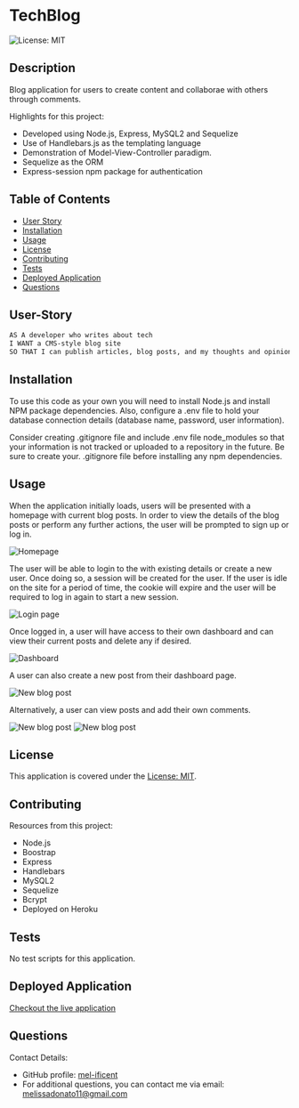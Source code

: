# TechBlog
![License: MIT](https://img.shields.io/badge/License-MIT-yellow.svg)

## Description
Blog application for users to create content and collaborae with others through comments.

Highlights for this project:
- Developed using Node.js, Express, MySQL2 and Sequelize
- Use of Handlebars.js as the templating language
- Demonstration of Model-View-Controller paradigm. 
- Sequelize as the ORM
- Express-session npm package for authentication

## Table of Contents
- [User Story](#user-story)
- [Installation](#installation)
- [Usage](#usage)
- [License](#license)
- [Contributing](#contributing)
- [Tests](#tests)
- [Deployed Application](#deployed-application)
- [Questions](#questions)

## User-Story

```md
AS A developer who writes about tech
I WANT a CMS-style blog site
SO THAT I can publish articles, blog posts, and my thoughts and opinions
```
## Installation
To use this code as your own you will need to install Node.js and install NPM package dependencies. Also, configure a .env file to hold your database connection details (database name, password, user information).

Consider creating .gitignore file and include .env file node_modules so that your information is not tracked or uploaded to a repository in the future. Be sure to create your. .gitignore file before installing any npm dependencies.


## Usage
When the application initially loads, users will be presented with a homepage with current blog posts.  In order to view the details of the blog posts or perform any further actions, the user will be prompted to sign up or log in.

![Homepage](public/images/homepage.jpg)

The user will be able to login to the with existing details or create a new user.  Once doing so, a session will be created for the user.  If the user is idle on the site for a period of time, the cookie will expire and the user will be required to log in again to start a new session. 

![Login page](public/images/login.jpg)

Once logged in, a user will have access to their own dashboard and can view their current posts and delete any if desired.

![Dashboard](public/images/dashboard.jpg)

A user can also create a new post from their dashboard page. 

![New blog post](public/images/newpost.jpg)

Alternatively, a user can view posts and add their own comments.

![New blog post](public/images/addcomment.jpg)
![New blog post](public/images/postandcomment.jpg)

## License
This application is covered under the [License: MIT](https://opensource.org/licenses/MIT).


## Contributing
Resources from this project:
- Node.js
- Boostrap
- Express
- Handlebars
- MySQL2
- Sequelize
- Bcrypt
- Deployed on Heroku


## Tests
No test scripts for this application.


## Deployed Application
[Checkout the live application](https://warm-plateau-22528.herokuapp.com)

## Questions
Contact Details:

- GitHub profile: [mel-ificent](https://github.com/mel-ificent)
- For additional questions, you can contact me via email: melissadonato11@gmail.com